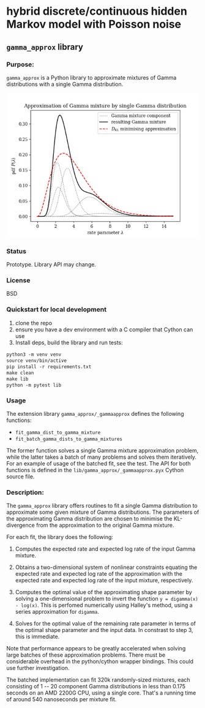 # hybrid discrete/continuous hidden Markov model with Poisson noise

## `gamma_approx` library

### Purpose:

`gamma_approx` is a Python library to approximate mixtures
of Gamma distributions with a single Gamma distribution.

![example-gamma-mixture-plot](./gallery/example-gamma-mixture-approx.png)

### Status

Prototype. Library API may change.

### License

BSD

### Quickstart for local development

1.	clone the repo
2.	ensure you have a dev environment with a C compiler
	that Cython can use
3.	Install deps, build the library and run tests:

```
python3 -m venv venv
source venv/bin/active
pip install -r requirements.txt
make clean
make lib
python -m pytest lib
```

### Usage

The extension library `gamma_approx/_gammaapprox` defines
the following functions:

*	`fit_gamma_dist_to_gamma_mixture`
*	`fit_batch_gamma_dists_to_gamma_mixtures`

The former function solves a single Gamma mixture
approximation problem, while the latter takes a batch of
many problems and solves them iteratively. For an example
of usage of the batched fit, see the test. The API for
both functions is defined in the
`lib/gamma_approx/_gammaapprox.pyx` Cython source file.


### Description:

The `gamma_approx` library offers routines to fit a single
Gamma distribution to approximate some given mixture of Gamma
distributions. The parameters of the approximating Gamma
distribution are chosen to minimise the KL-divergence from
the approximation to the original Gamma mixture.

For each fit, the library does the following:

1.	Computes the expected rate and expected log rate
	of the input Gamma mixture.

2.	Obtains a two-dimensional system of nonlinear
	constraints equating the expected rate and expected
	log rate of the approximation with the expected
	rate and expected log rate of the input mixture,
	respectively.

3.	Computes the optimal value of the approximating
	shape parameter by solving a one-dimensional
	problem to invert the function `y = digamma(x) - log(x)`.
	This is perfomed numerically using Halley's
	method, using a series approximation for `digamma`.

4.	Solves for the optimal value of the remaining rate
	parameter in terms of the optimal shape parameter
	and the input data. In constrast to step 3, this is
	immediate.

Note that performance appears to be greatly accelerated when
solving large batches of these approximation problems. There
must be considerable overhead in the python/cython
wrapper bindings. This could use further investigation.

The batched implementation can fit 320k randomly-sized
mixtures, each consisting of 1 -- 20 component Gamma
distributions in less than 0.175 seconds on an AMD 2200G
CPU, using a single core. That's a running time of around
540 nanoseconds per mixture fit.
